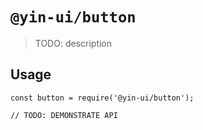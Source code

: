# `@yin-ui/button`

> TODO: description

## Usage

```
const button = require('@yin-ui/button');

// TODO: DEMONSTRATE API
```
